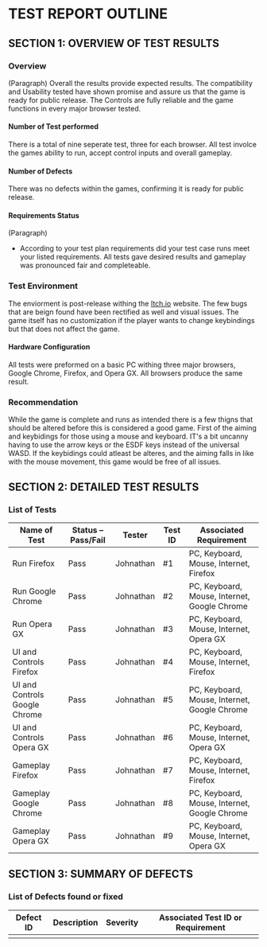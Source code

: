 # TEST REPORT OUTLINE

## SECTION 1: OVERVIEW OF TEST RESULTS

### Overview

(Paragraph)
Overall the results provide expected results. The compatibility and Usability tested have shown promise and assure us that the game is ready for public release. The Controls are fully reliable and the game functions in every major browser tested.

#### Number of Test performed

There is a total of nine seperate test, three for each browser. All test involce the games ability to run, accept control inputs and overall gameplay. 

#### Number of Defects

There was no defects within the games, confirming it is ready for public release.

#### Requirements Status

(Paragraph)
* According to your test plan requirements did your test case runs meet your listed requirements. All tests gave desired results and gameplay was pronounced fair and completeable. 

### Test Environment

The enviorment is post-release withing the [Itch.io](itch.io) website. The few bugs that are beign found have been rectified as well and visual issues. The game itself has no customization if the player wants to change keybindings but that does not affect the game.

#### Hardware Configuration

All tests were preformed on a basic PC withing three major browsers, Google Chrome, Firefox, and Opera GX. All browsers produce the same result.

### Recommendation

While the game is complete and runs as intended there is a few thigns that should be altered before this is considered a good game. First of the aiming and keybidings for those using a mouse and keyboard. IT's a bit uncanny having to use the arrow keys or the ESDF keys instead of the universal WASD. If the keybidings could atleast be alteres, and the aiming falls in like with the mouse movement, this game would be free of all issues.


## SECTION 2: DETAILED TEST RESULTS

### List of Tests

| Name of Test | Status – Pass/Fail | Tester | Test ID | Associated Requirement |
|---|---|---|---|---|
| Run Firefox | Pass | Johnathan | #1| PC, Keyboard, Mouse, Internet, Firefox |
| Run Google Chrome | Pass | Johnathan|#2 |  PC, Keyboard, Mouse, Internet, Google Chrome|
| Run Opera GX| Pass | Johnathan| #3| PC, Keyboard, Mouse, Internet, Opera GX |
| UI and Controls Firefox |Pass| Johnathan|#4 | PC, Keyboard, Mouse, Internet, Firefox |
| UI and Controls Google Chrome | Pass |Johnathan |#5|   PC, Keyboard, Mouse, Internet, Google Chrome|
| UI and Controls Opera GX| Pass |Johnathan |#6| PC, Keyboard, Mouse, Internet, Opera GX |
| Gameplay Firefox |Pass | Johnathan|#7 | PC, Keyboard, Mouse, Internet, Firefox |
| Gameplay Google Chrome | Pass|Johnathan |#8 |  PC, Keyboard, Mouse, Internet, Google Chrome |
| Gameplay Opera GX|Pass |Johnathan |#9 | PC, Keyboard, Mouse, Internet, Opera GX |

## SECTION 3: SUMMARY OF DEFECTS

### List of Defects found or fixed

| Defect ID | Description | Severity | Associated Test ID or Requirement |
|---|---|---|---|
| | | | |
